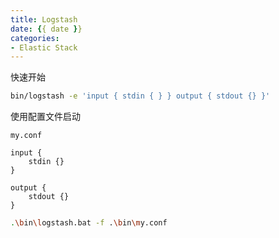 ```yaml
---
title: Logstash
date: {{ date }}
categories:
- Elastic Stack
---
```


快速开始

```sh
bin/logstash -e 'input { stdin { } } output { stdout {} }'
```

使用配置文件启动

`my.conf`

```
input { 
    stdin {}
}

output { 
    stdout {} 
}
```

```sh
.\bin\logstash.bat -f .\bin\my.conf
```

